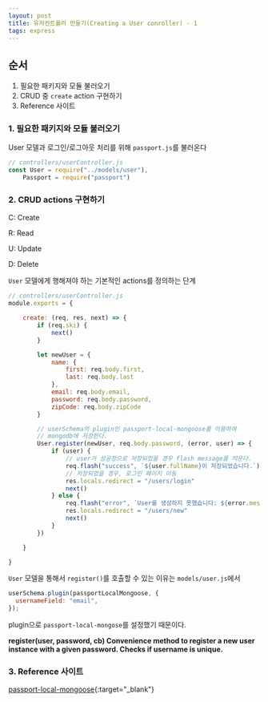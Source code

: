 ```yaml
---
layout: post 
title: 유저컨트롤러 만들기(Creating a User conroller) - 1
tags: express
---
```


## 순서

1. 필요한 패키지와 모듈 불러오기
2. CRUD 중 `create` action 구현하기
3. Reference 사이트
  
### 1. 필요한 패키지와 모듈 불러오기

User 모델과 로그인/로그아웃 처리를 위해 `passport.js`를 불러온다

```javascript
// controllers/userController.js
const User = require("../models/user"),
    Passport = require("passport")
```

### 2. CRUD actions 구현하기

C: Create

R: Read

U: Update

D: Delete

`User` 모델에게 행해져야 하는 기본적인 actions를 정의하는 단계

```javascript
// controllers/userController.js
module.exports = {

    create: (req, res, next) => {
        if (req.ski) {
            next()
        }

        let newUser = {
            name: {
                first: req.body.first,
                last: req.body.last
            },
            email: req.body.email,
            password: req.body.password,
            zipCode: req.body.zipCode
        }

        // userSchema의 plugin인 passport-local-mongoose를 이용하여 
        // mongodb에 저장한다.
        User.register(newUser, req.body.password, (error, user) => {
            if (user) {
                // user가 성공정으로 저장되었을 경우 flash message를 띄운다.
                req.flash("success", `${user.fullName}이 저장되었습니다.`)
                // 저장되었을 경우, 로그인 페이지 이동
                res.locals.redirect = "/users/login"
                next()
            } else {
                req.flash("error", `User를 생성하지 못했습니다: ${error.message}`)
                res.locals.redirect = "/users/new"
                next()
            }
        })

    }

}
```

`User` 모델을 통해서 `register()`를 호출할 수 있는 이유는 `models/user.js`에서

```javascript
userSchema.plugin(passportLocalMongoose, {
  usernameField: "email",
});
```

plugin으로 `passport-local-mongose`를 설정했기 때문이다.

**register(user, password, cb) Convenience method to register a new user instance with a given password. Checks if username is unique.**

### 3. Reference 사이트

[passport-local-mongoose](https://www.npmjs.com/package/passport-local-mongoose){:target="_blank"}
